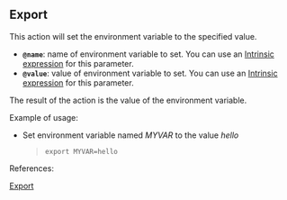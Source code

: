 ## Export

This action will set the environment variable to the specified value.

- **`@name`**: name of environment variable to set. You can use an [Intrinsic expression](https://github.com/DasAng/phobo-release/blob/master/docs/intrinsic_expression.md) for this parameter.
- **`@value`**: value of environment variable to set. You can use an [Intrinsic expression](https://github.com/DasAng/phobo-release/blob/master/docs/intrinsic_expression.md) for this parameter.

The result of the action is the value of the environment variable.

Example of usage:

- Set environment variable named *MYVAR* to the value *hello*

    > ``export MYVAR=hello ``

References:

[Export](https://github.com/DasAng/phobo-release/blob/master/docs/misc_actions.md#export)